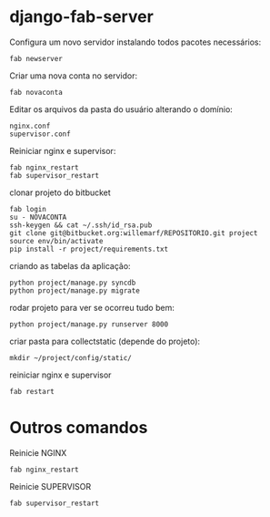 django-fab-server
=================



Configura um novo servidor instalando todos pacotes necessários:

    fab newserver


Criar uma nova conta no servidor:

    fab novaconta

Editar os arquivos da pasta do usuário alterando o domínio:

    nginx.conf
    supervisor.conf

Reiniciar nginx e supervisor:

    fab nginx_restart
    fab supervisor_restart

clonar projeto do bitbucket

    fab login
    su - NOVACONTA
    ssh-keygen && cat ~/.ssh/id_rsa.pub
    git clone git@bitbucket.org:willemarf/REPOSITORIO.git project
    source env/bin/activate
    pip install -r project/requirements.txt

criando as tabelas da aplicação:

    python project/manage.py syncdb
    python project/manage.py migrate

rodar projeto para ver se ocorreu tudo bem:

    python project/manage.py runserver 8000

criar pasta para collectstatic (depende do projeto):

    mkdir ~/project/config/static/

reiniciar nginx e supervisor

    fab restart


Outros comandos
================

Reinicie NGINX

    fab nginx_restart

Reinicie SUPERVISOR

    fab supervisor_restart
